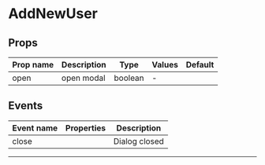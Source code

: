 # AddNewUser

## Props

| Prop name | Description | Type    | Values | Default |
| --------- | ----------- | ------- | ------ | ------- |
| open      | open modal  | boolean | -      |         |

## Events

| Event name | Properties | Description   |
| ---------- | ---------- | ------------- |
| close      |            | Dialog closed |

---

